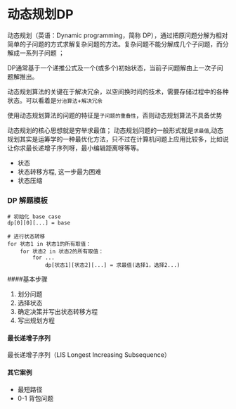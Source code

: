 # 动态规划DP

动态规划（英语：Dynamic programming，简称 DP），通过把原问题分解为相对简单的子问题的方式求解复杂问题的方法。复杂问题不能分解成几个子问题，而分解成一系列子问题 ；

DP通常基于一个递推公式及一个(或多个)初始状态，当前子问题解由上一次子问题解推出。


动态规划算法的关键在于解决冗余，以空间换时间的技术，需要存储过程中的各种状态。可以看着是`分治算法`+`解决冗余`

使用动态规划算法的问题的特征是`子问题的重叠性`，否则动态规划算法不具备优势


动态规划的核心思想就是穷举求最值； 动态规划问题的一般形式就是`求最值`,动态规划其实是运筹学的一种最优化方法，只不过在计算机问题上应用比较多，比如说让你求最长递增子序列呀，最小编辑距离呀等等。



* 状态
* 状态转移方程, 这一步最为困难
* 状态压缩



### DP 解题模板


```
# 初始化 base case
dp[0][0][...] = base

# 进行状态转移
for 状态1 in 状态1的所有取值：
    for 状态2 in 状态2的所有取值：
        for ...
            dp[状态1][状态2][...] = 求最值(选择1，选择2...)
```


####基本步骤

1. 划分问题
2. 选择状态
3. 确定决策并写出状态转移方程
4. 写出规划方程


#### 最长递增子序列

最长递增子序列（LIS Longest Increasing Subsequence）


#### 其它案例

* 最短路径
* 0-1 背包问题












